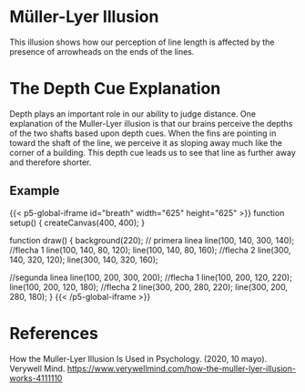 

# Müller-Lyer Illusion 

This illusion shows how our perception of line length is affected by the presence of arrowheads on the ends of the lines.

# The Depth Cue Explanation

Depth plays an important role in our ability to judge distance. One explanation of the Muller-Lyer illusion is that our brains perceive the depths of the two shafts based upon depth cues. When the fins are pointing in toward the shaft of the line, we perceive it as sloping away much like the corner of a building. This depth cue leads us to see that line as further away and therefore shorter.

## Example

{{< p5-global-iframe id="breath" width="625" height="625" >}}
  function setup() {
  createCanvas(400, 400);
}

function draw() {
  background(220);
  // primera linea
  line(100, 140, 300, 140);
  //flecha 1
  line(100, 140, 80, 120);
  line(100, 140, 80, 160);
  //flecha 2
  line(300, 140, 320, 120);
  line(300, 140, 320, 160);
  
  //segunda linea
  line(100, 200, 300, 200);
  //flecha 1
  line(100, 200, 120, 220);
  line(100, 200, 120, 180);
  //flecha 2
  line(300, 200, 280, 220);
  line(300, 200, 280, 180);
}
{{< /p5-global-iframe >}}


# References

How the Muller-Lyer Illusion Is Used in Psychology. (2020, 10 mayo). Verywell Mind. https://www.verywellmind.com/how-the-muller-lyer-illusion-works-4111110